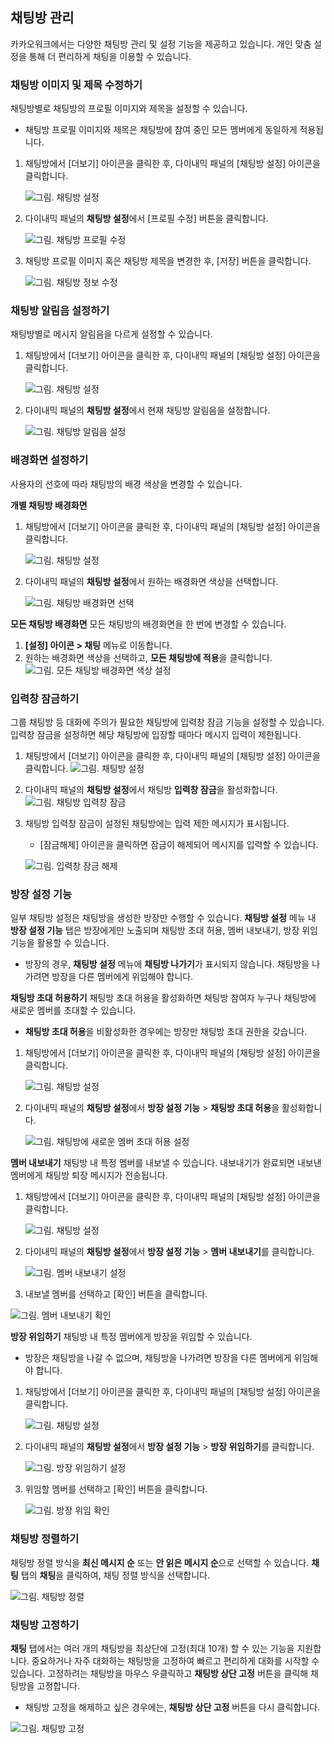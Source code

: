 
## 채팅방 관리
카카오워크에서는 다양한 채팅방 관리 및 설정 기능을 제공하고 있습니다. 개인 맞춤 설정을 통해 더 편리하게 채팅을 이용할 수 있습니다.

### 채팅방 이미지 및 제목 수정하기

채팅방별로 채팅방의 프로필 이미지와 제목을 설정할 수 있습니다.
* 채팅방 프로필 이미지와 제목은 채팅방에 참여 중인 모든 멤버에게 동일하게 적용됩니다.

1.  채팅방에서 [더보기] 아이콘을 클릭한 후, 다이내믹 패널의 [채팅방 설정] 아이콘을 클릭합니다.

    ![그림. 채팅방 설정](../../user/4%20%E1%84%8E%E1%85%A2%E1%84%90%E1%85%B5%E1%86%BC%2050885c976659493196d7eef798e4e05b/Untitled%2012.png)
2.  다이내믹 패널의 **채팅방 설정**에서 [프로필 수정] 버튼을 클릭합니다.

    ![그림. 채팅방 프로필 수정](../../user/4%20%E1%84%8E%E1%85%A2%E1%84%90%E1%85%B5%E1%86%BC%2050885c976659493196d7eef798e4e05b/%EC%B1%84%ED%8C%85%EB%B0%A9\_%ED%94%84%EB%A1%9C%ED%95%84\_%EC%88%98%EC%A0%95.png)
3.  채팅방 프로필 이미지 혹은 채팅방 제목을 변경한 후, [저장] 버튼을 클릭합니다.

    ![그림. 채팅방 정보 수정](../../user/4%20%E1%84%8E%E1%85%A2%E1%84%90%E1%85%B5%E1%86%BC%2050885c976659493196d7eef798e4e05b/%EC%B1%84%ED%8C%85%EB%B0%A9\_%EC%A0%9C%EB%AA%A9\_%EB%B3%80%EA%B2%BD.png)

### 채팅방 알림음 설정하기
채팅방별로 메시지 알림음을 다르게 설정할 수 있습니다.

1.  채팅방에서 [더보기] 아이콘을 클릭한 후, 다이내믹 패널의 [채팅방 설정] 아이콘을 클릭합니다.

    ![그림. 채팅방 설정](../../user/4%20%E1%84%8E%E1%85%A2%E1%84%90%E1%85%B5%E1%86%BC%2050885c976659493196d7eef798e4e05b/Untitled%2012.png)
2.  다이내믹 패널의 **채팅방 설정**에서 현재 채팅방 알림음을 설정합니다.

    ![그림. 채팅방 알림음 설정](../../user/4%20%E1%84%8E%E1%85%A2%E1%84%90%E1%85%B5%E1%86%BC%2050885c976659493196d7eef798e4e05b/%EC%B1%84%ED%8C%85%EB%B0%A9\_%EC%95%8C%EB%A6%BC%EC%9D%8C\_%EC%84%A4%EC%A0%95.png)

### 배경화면 설정하기
사용자의 선호에 따라 채팅방의 배경 색상을 변경할 수 있습니다.

**개별 채팅방 배경화면**

1.  채팅방에서 [더보기] 아이콘을 클릭한 후, 다이내믹 패널의 [채팅방 설정] 아이콘을 클릭합니다.

    ![그림. 채팅방 설정](../../user/4%20%E1%84%8E%E1%85%A2%E1%84%90%E1%85%B5%E1%86%BC%2050885c976659493196d7eef798e4e05b/Untitled%2012.png)
2.  다이내믹 패널의 **채팅방 설정**에서 원하는 배경화면 색상을 선택합니다.

    ![그림. 채팅방 배경화면 선택](../../user/4%20%E1%84%8E%E1%85%A2%E1%84%90%E1%85%B5%E1%86%BC%2050885c976659493196d7eef798e4e05b/%EC%B1%84%ED%8C%85%EB%B0%A9\_%EB%B0%B0%EA%B2%BD%ED%99%94%EB%A9%B4\_%EC%84%A0%ED%83%9D.png)

**모든 채팅방 배경화면**
모든 채팅방의 배경화면을 한 번에 변경할 수 있습니다.

1. **[설정] 아이콘 > 채팅** 메뉴로 이동합니다.
2.  원하는 배경화면 색상을 선택하고, **모든 채팅방에 적용**을 클릭합니다.
    ![그림. 모든 채팅방 배경화면 색상 설정](../../user/4%20%E1%84%8E%E1%85%A2%E1%84%90%E1%85%B5%E1%86%BC%2050885c976659493196d7eef798e4e05b/%EB%AA%A8%EB%93%A0\_%EC%B1%84%ED%8C%85%EB%B0%A9\_%EB%B0%B0%EA%B2%BD%ED%99%94%EB%A9%B4\_%EC%83%89%EC%83%81\_%EC%84%A4%EC%A0%95.png)

### 입력창 잠금하기

그룹 채팅방 등 대화에 주의가 필요한 채팅방에 입력창 잠금 기능을 설정할 수 있습니다. 입력창 잠금을 설정하면 해당 채팅방에 입장할 때마다 메시지 입력이 제한됩니다.

1.  채팅방에서 [더보기] 아이콘을 클릭한 후, 다이내믹 패널의 [채팅방 설정] 아이콘을 클릭합니다.
    ![그림. 채팅방 설정](../../user/4%20%E1%84%8E%E1%85%A2%E1%84%90%E1%85%B5%E1%86%BC%2050885c976659493196d7eef798e4e05b/Untitled%2012.png)

2.  다이내믹 패널의 **채팅방 설정**에서 채팅방 **입력창 잠금**을 활성화합니다.
    ![그림. 채팅방 입력창 잠금](../../user/4%20%E1%84%8E%E1%85%A2%E1%84%90%E1%85%B5%E1%86%BC%2050885c976659493196d7eef798e4e05b/%EC%B1%84%ED%8C%85%EB%B0%A9\_%EC%9E%85%EB%A0%A5%EC%B0%BD\_%EC%9E%A0%EA%B8%88.png)

3.  채팅방 입력창 잠금이 설정된 채팅방에는 입력 제한 메시지가 표시됩니다.
    * [잠금해제] 아이콘을 클릭하면 잠금이 해제되어 메시지를 입력할 수 있습니다.

    ![그림. 입력창 잠금 해제](../../user/4%20%E1%84%8E%E1%85%A2%E1%84%90%E1%85%B5%E1%86%BC%2050885c976659493196d7eef798e4e05b/Untitled%2013.png)

### 방장 설정 기능
일부 채팅방 설정은 채팅방을 생성한 방장만 수행할 수 있습니다. **채팅방 설정** 메뉴 내 **방장 설정 기능** 탭은 방장에게만 노출되며 채팅방 초대 허용, 멤버 내보내기, 방장 위임 기능을 활용할 수 있습니다.
* 방장의 경우, **채팅방 설정** 메뉴에 **채팅방 나가기**가 표시되지 않습니다. 채팅방을 나가려면 방장을 다른 멤버에게 위임해야 합니다.

**채팅방 초대 허용하기**
채팅방 초대 허용을 활성화하면 채팅방 참여자 누구나 채팅방에 새로운 멤버를 초대할 수 있습니다.

* **채팅방 초대 허용**을 비활성화한 경우에는 방장만 채팅방 초대 권한을 갖습니다.

1.  채팅방에서 [더보기] 아이콘을 클릭한 후, 다이내믹 패널의 [채팅방 설정] 아이콘을 클릭합니다.

    ![그림. 채팅방 설정](../../user/4%20%E1%84%8E%E1%85%A2%E1%84%90%E1%85%B5%E1%86%BC%2050885c976659493196d7eef798e4e05b/Untitled%2012.png)
2.  다이내믹 패널의 **채팅방 설정**에서 **방장 설정 기능** > **채팅방 초대 허용**을 활성화합니다.

    ![그림. 채팅방에 새로운 멤버 초대 허용 설정](../../user/4%20%E1%84%8E%E1%85%A2%E1%84%90%E1%85%B5%E1%86%BC%2050885c976659493196d7eef798e4e05b/%EC%B1%84%ED%8C%85%EB%B0%A9%EC%97%90\_%EC%83%88%EB%A1%9C%EC%9A%B4\_%EB%A9%A4%EB%B2%84\_%EC%B4%88%EB%8C%80\_%ED%97%88%EC%9A%A9\_%EC%84%A4%EC%A0%95.png)

**멤버 내보내기**
채팅방 내 특정 멤버를 내보낼 수 있습니다. 내보내기가 완료되면 내보낸 멤버에게 채팅방 퇴장 메시지가 전송됩니다.

1.  채팅방에서 [더보기] 아이콘을 클릭한 후, 다이내믹 패널의 [채팅방 설정] 아이콘을 클릭합니다.

    ![그림. 채팅방 설정](../../user/4%20%E1%84%8E%E1%85%A2%E1%84%90%E1%85%B5%E1%86%BC%2050885c976659493196d7eef798e4e05b/Untitled%2012.png)
2.  다이내믹 패널의 **채팅방 설정**에서 **방장 설정 기능** > **멤버 내보내기**를 클릭합니다.

    ![그림. 멤버 내보내기 설정](../../user/4%20%E1%84%8E%E1%85%A2%E1%84%90%E1%85%B5%E1%86%BC%2050885c976659493196d7eef798e4e05b/%EB%A9%A4%EB%B2%84\_%EB%82%B4%EB%B3%B4%EB%82%B4%EA%B8%B0\_%EC%84%A4%EC%A0%95.png)
3. 내보낼 멤버를 선택하고 [확인] 버튼을 클릭합니다.

![그림. 멤버 내보내기 확인](../../user/4%20%E1%84%8E%E1%85%A2%E1%84%90%E1%85%B5%E1%86%BC%2050885c976659493196d7eef798e4e05b/Untitled%2014.png)

**방장 위임하기**
채팅방 내 특정 멤버에게 방장을 위임할 수 있습니다.

* 방장은 채팅방을 나갈 수 없으며, 채팅방을 나가려면 방장을 다른 멤버에게 위임해야 합니다.

1.  채팅방에서 [더보기] 아이콘을 클릭한 후, 다이내믹 패널의 [채팅방 설정] 아이콘을 클릭합니다.

    ![그림. 채팅방 설정](../../user/4%20%E1%84%8E%E1%85%A2%E1%84%90%E1%85%B5%E1%86%BC%2050885c976659493196d7eef798e4e05b/Untitled%2012.png)
2.  다이내믹 패널의 **채팅방 설정**에서 **방장 설정 기능** > **방장 위임하기**를 클릭합니다.

    ![그림. 방장 위임하기 설정](../../user/4%20%E1%84%8E%E1%85%A2%E1%84%90%E1%85%B5%E1%86%BC%2050885c976659493196d7eef798e4e05b/%EB%B0%A9%EC%9E%A5\_%EC%9C%84%EC%9E%84%ED%95%98%EA%B8%B0\_%EC%84%A4%EC%A0%95.png)
3.  위임할 멤버를 선택하고 [확인] 버튼을 클릭합니다.

    ![그림. 방장 위임 확인](../../user/4%20%E1%84%8E%E1%85%A2%E1%84%90%E1%85%B5%E1%86%BC%2050885c976659493196d7eef798e4e05b/Untitled%2015.png)

### 채팅방 정렬하기
채팅방 정렬 방식을 **최신 메시지 순** 또는 **안 읽은 메시지 순**으로 선택할 수 있습니다. **채팅** 탭의 **채팅**을 클릭하여, 채팅 정렬 방식을 선택합니다.

![그림. 채팅방 정렬](../../user/4%20%E1%84%8E%E1%85%A2%E1%84%90%E1%85%B5%E1%86%BC%2050885c976659493196d7eef798e4e05b/Untitled%2016.png)

### 채팅방 고정하기
**채팅** 탭에서는 여러 개의 채팅방을 최상단에 고정(최대 10개) 할 수 있는 기능을 지원합니다. 중요하거나 자주 대화하는 채팅방을 고정하여 빠르고 편리하게 대화를 시작할 수 있습니다. 고정하려는 채팅방을 마우스 우클릭하고 **채팅방 상단 고정** 버튼을 클릭해 채팅방을 고정합니다.

* 채팅방 고정을 해제하고 싶은 경우에는, **채팅방 상단 고정** 버튼을 다시 클릭합니다.

![그림. 채팅방 고정](../../user/4%20%E1%84%8E%E1%85%A2%E1%84%90%E1%85%B5%E1%86%BC%2050885c976659493196d7eef798e4e05b/Untitled%2017.png)

